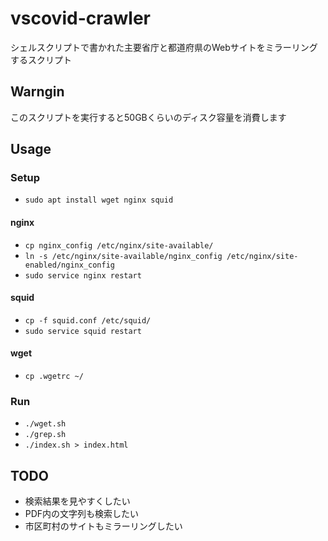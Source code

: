 # vscovid-crawler
シェルスクリプトで書かれた主要省庁と都道府県のWebサイトをミラーリングするスクリプト

## Warngin
このスクリプトを実行すると50GBくらいのディスク容量を消費します

## Usage

### Setup
- `sudo apt install wget nginx squid`
#### nginx
- `cp nginx_config /etc/nginx/site-available/`
- `ln -s /etc/nginx/site-available/nginx_config /etc/nginx/site-enabled/nginx_config`
- `sudo service nginx restart`
#### squid
- `cp -f squid.conf /etc/squid/`
- `sudo service squid restart`
#### wget
- `cp .wgetrc ~/`

### Run
- `./wget.sh`
- `./grep.sh`
- `./index.sh > index.html`

## TODO
- 検索結果を見やすくしたい
- PDF内の文字列も検索したい
- 市区町村のサイトもミラーリングしたい
